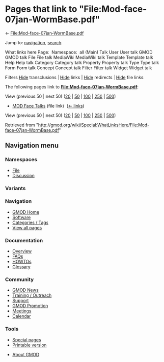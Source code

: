 <div id="mw-page-base" class="noprint">

</div>

<div id="mw-head-base" class="noprint">

</div>

<div id="content" class="mw-body" role="main">

<span id="top"></span>

<div id="mw-js-message" style="display:none;">

</div>



# <span dir="auto">Pages that link to "File:Mod-face-07jan-WormBase.pdf"</span>

<div id="bodyContent">

<div id="contentSub">

←
[File:Mod-face-07jan-WormBase.pdf](/wiki/File:Mod-face-07jan-WormBase.pdf "File:Mod-face-07jan-WormBase.pdf")

</div>

<div id="jump-to-nav" class="mw-jump">

Jump to: [navigation](#mw-navigation), [search](#p-search)

</div>

<div id="mw-content-text">

What links here Page:  Namespace:  all (Main) Talk User User talk GMOD
GMOD talk File File talk MediaWiki MediaWiki talk Template Template talk
Help Help talk Category Category talk Property Property talk Type Type
talk Form Form talk Concept Concept talk Filter Filter talk Widget
Widget talk

Filters
[Hide](/mediawiki/index.php?title=Special:WhatLinksHere/File:Mod-face-07jan-WormBase.pdf&hidetrans=1 "Special:WhatLinksHere/File:Mod-face-07jan-WormBase.pdf")
transclusions \|
[Hide](/mediawiki/index.php?title=Special:WhatLinksHere/File:Mod-face-07jan-WormBase.pdf&hidelinks=1 "Special:WhatLinksHere/File:Mod-face-07jan-WormBase.pdf")
links \|
[Hide](/mediawiki/index.php?title=Special:WhatLinksHere/File:Mod-face-07jan-WormBase.pdf&hideredirs=1 "Special:WhatLinksHere/File:Mod-face-07jan-WormBase.pdf")
redirects \|
[Hide](/mediawiki/index.php?title=Special:WhatLinksHere/File:Mod-face-07jan-WormBase.pdf&hideimages=1 "Special:WhatLinksHere/File:Mod-face-07jan-WormBase.pdf")
file links

The following pages link to
**[File:Mod-face-07jan-WormBase.pdf](/wiki/File:Mod-face-07jan-WormBase.pdf "File:Mod-face-07jan-WormBase.pdf")**:

View (previous 50 \| next 50)
([20](/mediawiki/index.php?title=Special:WhatLinksHere/File:Mod-face-07jan-WormBase.pdf&limit=20 "Special:WhatLinksHere/File:Mod-face-07jan-WormBase.pdf")
\|
[50](/mediawiki/index.php?title=Special:WhatLinksHere/File:Mod-face-07jan-WormBase.pdf&limit=50 "Special:WhatLinksHere/File:Mod-face-07jan-WormBase.pdf")
\|
[100](/mediawiki/index.php?title=Special:WhatLinksHere/File:Mod-face-07jan-WormBase.pdf&limit=100 "Special:WhatLinksHere/File:Mod-face-07jan-WormBase.pdf")
\|
[250](/mediawiki/index.php?title=Special:WhatLinksHere/File:Mod-face-07jan-WormBase.pdf&limit=250 "Special:WhatLinksHere/File:Mod-face-07jan-WormBase.pdf")
\|
[500](/mediawiki/index.php?title=Special:WhatLinksHere/File:Mod-face-07jan-WormBase.pdf&limit=500 "Special:WhatLinksHere/File:Mod-face-07jan-WormBase.pdf"))

- [MOD Face Talks](/wiki/MOD_Face_Talks "MOD Face Talks") (file link) ‎
  <span class="mw-whatlinkshere-tools">([←
  links](/mediawiki/index.php?title=Special:WhatLinksHere&target=MOD+Face+Talks "Special:WhatLinksHere"))</span>

View (previous 50 \| next 50)
([20](/mediawiki/index.php?title=Special:WhatLinksHere/File:Mod-face-07jan-WormBase.pdf&limit=20 "Special:WhatLinksHere/File:Mod-face-07jan-WormBase.pdf")
\|
[50](/mediawiki/index.php?title=Special:WhatLinksHere/File:Mod-face-07jan-WormBase.pdf&limit=50 "Special:WhatLinksHere/File:Mod-face-07jan-WormBase.pdf")
\|
[100](/mediawiki/index.php?title=Special:WhatLinksHere/File:Mod-face-07jan-WormBase.pdf&limit=100 "Special:WhatLinksHere/File:Mod-face-07jan-WormBase.pdf")
\|
[250](/mediawiki/index.php?title=Special:WhatLinksHere/File:Mod-face-07jan-WormBase.pdf&limit=250 "Special:WhatLinksHere/File:Mod-face-07jan-WormBase.pdf")
\|
[500](/mediawiki/index.php?title=Special:WhatLinksHere/File:Mod-face-07jan-WormBase.pdf&limit=500 "Special:WhatLinksHere/File:Mod-face-07jan-WormBase.pdf"))

</div>

<div class="printfooter">

Retrieved from
"<http://gmod.org/wiki/Special:WhatLinksHere/File:Mod-face-07jan-WormBase.pdf>"

</div>

<div id="catlinks" class="catlinks catlinks-allhidden">

</div>

<div class="visualClear">

</div>

</div>

</div>

<div id="mw-navigation">

## Navigation menu

<div id="mw-head">



<div id="left-navigation">

<div id="p-namespaces" class="vectorTabs" role="navigation"
aria-labelledby="p-namespaces-label">

### Namespaces

- <span id="ca-nstab-image"><a href="/wiki/File:Mod-face-07jan-WormBase.pdf" accesskey="c"
  title="View the file page [c]">File</a></span>
- <span id="ca-talk"><a
  href="/mediawiki/index.php?title=File_talk:Mod-face-07jan-WormBase.pdf&amp;action=edit&amp;redlink=1"
  accesskey="t"
  title="Discussion about the content page [t]">Discussion</a></span>

</div>

<div id="p-variants" class="vectorMenu emptyPortlet" role="navigation"
aria-labelledby="p-variants-label">

### 

### Variants[](#)

<div class="menu">

</div>

</div>

</div>

<div id="right-navigation">





</div>



</div>

</div>

</div>

<div id="mw-panel">

<div id="p-logo" role="banner">

<a href="/wiki/Main_Page"
style="background-image: url(http://gmod.org/images/GMOD-cogs.png);"
title="Visit the main page"></a>

</div>

<div id="p-Navigation" class="portal" role="navigation"
aria-labelledby="p-Navigation-label">

### Navigation

<div class="body">

- <span id="n-GMOD-Home">[GMOD Home](/wiki/Main_Page)</span>
- <span id="n-Software">[Software](/wiki/GMOD_Components)</span>
- <span id="n-Categories-.2F-Tags">[Categories /
  Tags](/wiki/Categories)</span>
- <span id="n-View-all-pages">[View all
  pages](/wiki/Special:AllPages)</span>

</div>

</div>

<div id="p-Documentation" class="portal" role="navigation"
aria-labelledby="p-Documentation-label">

### Documentation

<div class="body">

- <span id="n-Overview">[Overview](/wiki/Overview)</span>
- <span id="n-FAQs">[FAQs](/wiki/Category:FAQ)</span>
- <span id="n-HOWTOs">[HOWTOs](/wiki/Category:HOWTO)</span>
- <span id="n-Glossary">[Glossary](/wiki/Glossary)</span>

</div>

</div>

<div id="p-Community" class="portal" role="navigation"
aria-labelledby="p-Community-label">

### Community

<div class="body">

- <span id="n-GMOD-News">[GMOD News](/wiki/GMOD_News)</span>
- <span id="n-Training-.2F-Outreach">[Training /
  Outreach](/wiki/Training_and_Outreach)</span>
- <span id="n-Support">[Support](/wiki/Support)</span>
- <span id="n-GMOD-Promotion">[GMOD
  Promotion](/wiki/GMOD_Promotion)</span>
- <span id="n-Meetings">[Meetings](/wiki/Meetings)</span>
- <span id="n-Calendar">[Calendar](/wiki/Calendar)</span>

</div>

</div>

<div id="p-tb" class="portal" role="navigation"
aria-labelledby="p-tb-label">

### Tools

<div class="body">

- <span id="t-specialpages"><a href="/wiki/Special:SpecialPages" accesskey="q"
  title="A list of all special pages [q]">Special pages</a></span>
- <span id="t-print"><a
  href="/mediawiki/index.php?title=Special:WhatLinksHere/File:Mod-face-07jan-WormBase.pdf&amp;printable=yes"
  rel="alternate" accesskey="p"
  title="Printable version of this page [p]">Printable version</a></span>

</div>

</div>

</div>

</div>

<div id="footer" role="contentinfo">

- <span id="footer-places-about">[About
  GMOD](/wiki/GMOD:About "GMOD:About")</span>

<!-- -->






</div>
